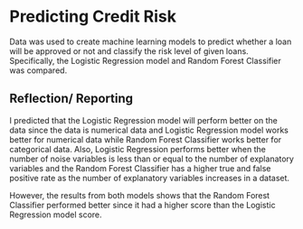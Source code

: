 # Predicting Credit Risk

Data was used to create machine learning models to predict whether a loan will be approved or not and classify the risk level of given loans. Specifically, the Logistic Regression model and Random Forest Classifier was compared.

## Reflection/ Reporting 
I predicted that the Logistic Regression model will perform better on the data since the data is numerical data and Logistic Regression model works better for numerical data while Random Forest Classifier works better for categorical data. Also, Logistic Regression performs better when the number of noise variables is less than or equal to the number of explanatory variables and the Random Forest Classifier has a higher true and false positive rate as the number of explanatory variables increases in a dataset.

However, the results from both models shows that the Random Forest Classifier performed better since it had a higher score than the Logistic Regression model score.
